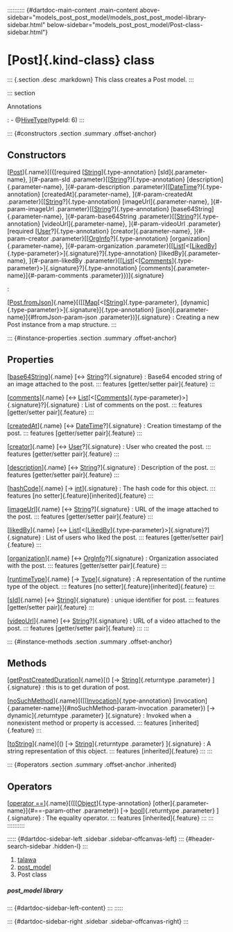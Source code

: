 :::::::::: {#dartdoc-main-content .main-content above-sidebar="models_post_post_model/models_post_post_model-library-sidebar.html" below-sidebar="models_post_post_model/Post-class-sidebar.html"}
<div>

# [Post]{.kind-class} class

</div>

::: {.section .desc .markdown}
This class creates a Post model.
:::

::: section

Annotations

:   -   @[HiveType](https://pub.dev/documentation/hive/2.2.3/hive/HiveType-class.html)(typeId:
        6)
:::

::: {#constructors .section .summary .offset-anchor}
## Constructors

[[Post](../models_post_post_model/Post/Post.html)]{.name}[({[required [[String](https://api.flutter.dev/flutter/dart-core/String-class.html)]{.type-annotation} [sId]{.parameter-name}, ]{#-param-sId .parameter}[[[String](https://api.flutter.dev/flutter/dart-core/String-class.html)?]{.type-annotation} [description]{.parameter-name}, ]{#-param-description .parameter}[[[DateTime](https://api.flutter.dev/flutter/dart-core/DateTime-class.html)?]{.type-annotation} [createdAt]{.parameter-name}, ]{#-param-createdAt .parameter}[[[String](https://api.flutter.dev/flutter/dart-core/String-class.html)?]{.type-annotation} [imageUrl]{.parameter-name}, ]{#-param-imageUrl .parameter}[[[String](https://api.flutter.dev/flutter/dart-core/String-class.html)?]{.type-annotation} [base64String]{.parameter-name}, ]{#-param-base64String .parameter}[[[String](https://api.flutter.dev/flutter/dart-core/String-class.html)?]{.type-annotation} [videoUrl]{.parameter-name}, ]{#-param-videoUrl .parameter}[required [[User](../models_user_user_info/User-class.html)?]{.type-annotation} [creator]{.parameter-name}, ]{#-param-creator .parameter}[[[OrgInfo](../models_organization_org_info/OrgInfo-class.html)?]{.type-annotation} [organization]{.parameter-name}, ]{#-param-organization .parameter}[[[List](https://api.flutter.dev/flutter/dart-core/List-class.html)[\<[[LikedBy](../models_post_post_model/LikedBy-class.html)]{.type-parameter}\>]{.signature}?]{.type-annotation} [likedBy]{.parameter-name}, ]{#-param-likedBy .parameter}[[[List](https://api.flutter.dev/flutter/dart-core/List-class.html)[\<[[Comments](../models_post_post_model/Comments-class.html)]{.type-parameter}\>]{.signature}?]{.type-annotation} [comments]{.parameter-name}]{#-param-comments .parameter}})]{.signature}

:   

[[Post.fromJson](../models_post_post_model/Post/Post.fromJson.html)]{.name}[([[[Map](https://api.flutter.dev/flutter/dart-core/Map-class.html)[\<[[String](https://api.flutter.dev/flutter/dart-core/String-class.html)]{.type-parameter}, [dynamic]{.type-parameter}\>]{.signature}]{.type-annotation} [json]{.parameter-name}]{#fromJson-param-json .parameter})]{.signature}
:   Creating a new Post instance from a map structure.
:::

::: {#instance-properties .section .summary .offset-anchor}
## Properties

[[base64String](../models_post_post_model/Post/base64String.html)]{.name} [↔ [String](https://api.flutter.dev/flutter/dart-core/String-class.html)?]{.signature}
:   Base64 encoded string of an image attached to the post.
    ::: features
    [getter/setter pair]{.feature}
    :::

[[comments](../models_post_post_model/Post/comments.html)]{.name} [↔ [List](https://api.flutter.dev/flutter/dart-core/List-class.html)[\<[[Comments](../models_post_post_model/Comments-class.html)]{.type-parameter}\>]{.signature}?]{.signature}
:   List of comments on the post.
    ::: features
    [getter/setter pair]{.feature}
    :::

[[createdAt](../models_post_post_model/Post/createdAt.html)]{.name} [↔ [DateTime](https://api.flutter.dev/flutter/dart-core/DateTime-class.html)?]{.signature}
:   Creation timestamp of the post.
    ::: features
    [getter/setter pair]{.feature}
    :::

[[creator](../models_post_post_model/Post/creator.html)]{.name} [↔ [User](../models_user_user_info/User-class.html)?]{.signature}
:   User who created the post.
    ::: features
    [getter/setter pair]{.feature}
    :::

[[description](../models_post_post_model/Post/description.html)]{.name} [↔ [String](https://api.flutter.dev/flutter/dart-core/String-class.html)?]{.signature}
:   Description of the post.
    ::: features
    [getter/setter pair]{.feature}
    :::

[[hashCode](https://api.flutter.dev/flutter/dart-core/Object/hashCode.html)]{.name} [→ [int](https://api.flutter.dev/flutter/dart-core/int-class.html)]{.signature}
:   The hash code for this object.
    ::: features
    [no setter]{.feature}[inherited]{.feature}
    :::

[[imageUrl](../models_post_post_model/Post/imageUrl.html)]{.name} [↔ [String](https://api.flutter.dev/flutter/dart-core/String-class.html)?]{.signature}
:   URL of the image attached to the post.
    ::: features
    [getter/setter pair]{.feature}
    :::

[[likedBy](../models_post_post_model/Post/likedBy.html)]{.name} [↔ [List](https://api.flutter.dev/flutter/dart-core/List-class.html)[\<[[LikedBy](../models_post_post_model/LikedBy-class.html)]{.type-parameter}\>]{.signature}?]{.signature}
:   List of users who liked the post.
    ::: features
    [getter/setter pair]{.feature}
    :::

[[organization](../models_post_post_model/Post/organization.html)]{.name} [↔ [OrgInfo](../models_organization_org_info/OrgInfo-class.html)?]{.signature}
:   Organization associated with the post.
    ::: features
    [getter/setter pair]{.feature}
    :::

[[runtimeType](https://api.flutter.dev/flutter/dart-core/Object/runtimeType.html)]{.name} [→ [Type](https://api.flutter.dev/flutter/dart-core/Type-class.html)]{.signature}
:   A representation of the runtime type of the object.
    ::: features
    [no setter]{.feature}[inherited]{.feature}
    :::

[[sId](../models_post_post_model/Post/sId.html)]{.name} [↔ [String](https://api.flutter.dev/flutter/dart-core/String-class.html)]{.signature}
:   unique identifier for post.
    ::: features
    [getter/setter pair]{.feature}
    :::

[[videoUrl](../models_post_post_model/Post/videoUrl.html)]{.name} [↔ [String](https://api.flutter.dev/flutter/dart-core/String-class.html)?]{.signature}
:   URL of a video attached to the post.
    ::: features
    [getter/setter pair]{.feature}
    :::
:::

::: {#instance-methods .section .summary .offset-anchor}
## Methods

[[getPostCreatedDuration](../models_post_post_model/Post/getPostCreatedDuration.html)]{.name}[() [→ [String](https://api.flutter.dev/flutter/dart-core/String-class.html)]{.returntype .parameter} ]{.signature}
:   this is to get duration of post.

[[noSuchMethod](https://api.flutter.dev/flutter/dart-core/Object/noSuchMethod.html)]{.name}[([[[Invocation](https://api.flutter.dev/flutter/dart-core/Invocation-class.html)]{.type-annotation} [invocation]{.parameter-name}]{#noSuchMethod-param-invocation .parameter}) [→ dynamic]{.returntype .parameter} ]{.signature}
:   Invoked when a nonexistent method or property is accessed.
    ::: features
    [inherited]{.feature}
    :::

[[toString](https://api.flutter.dev/flutter/dart-core/Object/toString.html)]{.name}[() [→ [String](https://api.flutter.dev/flutter/dart-core/String-class.html)]{.returntype .parameter} ]{.signature}
:   A string representation of this object.
    ::: features
    [inherited]{.feature}
    :::
:::

::: {#operators .section .summary .offset-anchor .inherited}
## Operators

[[operator ==](https://api.flutter.dev/flutter/dart-core/Object/operator_equals.html)]{.name}[([[[Object](https://api.flutter.dev/flutter/dart-core/Object-class.html)]{.type-annotation} [other]{.parameter-name}]{#==-param-other .parameter}) [→ [bool](https://api.flutter.dev/flutter/dart-core/bool-class.html)]{.returntype .parameter} ]{.signature}
:   The equality operator.
    ::: features
    [inherited]{.feature}
    :::
:::
::::::::::

::::: {#dartdoc-sidebar-left .sidebar .sidebar-offcanvas-left}
::: {#header-search-sidebar .hidden-l}
:::

1.  [talawa](../index.html)
2.  [post_model](../models_post_post_model/)
3.  Post class

##### post_model library

::: {#dartdoc-sidebar-left-content}
:::
:::::

::: {#dartdoc-sidebar-right .sidebar .sidebar-offcanvas-right}
:::
